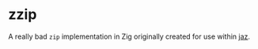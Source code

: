 # zzip

A really bad `zip` implementation in Zig originally created for use within [jaz](https://github.com/SuperAuguste/jaz).

